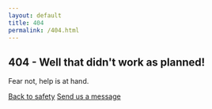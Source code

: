 ```yaml
---
layout: default
title: 404
permalink: /404.html
---
```


<section class="error-page fullscreen-element">
  <div class="container vertical-align">
    <div class="row">
      <div class="col-sm-12 text-center">
        <i class="pe-7s-help2"></i>
        <h1 class="text-white">404 - Well that didn't work as planned!</h1>
        <p class="text-white super-lead">Fear not, help is at hand.</p>
        <a href="/" class="btn btn-white">Back to safety</a>
        <a href="/contact" class="btn btn-white">Send us a message</a>
      </div>
    </div><!--end of row-->
  </div><!--end of container-->
</section>